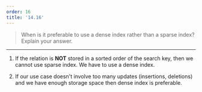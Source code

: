 ```yaml
---
order: 16
title: '14.16'
---
```

> When is it preferable to use a dense index rather than a sparse index? Explain your answer. 

--------------------------------

1. If the relation is **NOT** stored in a sorted order of the search key, then we cannot 
use sparse index. We have to use a dense index. 

2. If our use case doesn't involve too many updates (insertions, deletions) and we have enough 
storage space then dense index is preferable. 